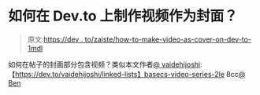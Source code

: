 # 如何在 Dev.to 上制作视频作为封面？

> 原文:[https://dev . to/zaiste/how-to-make-video-as-cover-on-dev-to-1mdl](https://dev.to/zaiste/how-to-make-video-as-cover-on-dev-to-1mdl)

如何在帖子的封面部分包含视频？类似本文作者[@ vaidehijoshi](https://dev.to/vaidehijoshi):【https://dev.to/vaidehijoshi/linked-lists】basecs-video-series-2le 8cc[@ Ben](https://dev.to/ben)